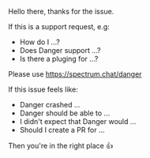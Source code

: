 Hello there, thanks for the issue.

If this is a support request, e.g:

* How do I ...?
* Does Danger support ...?
* Is there a pluging for ...?

Please use https://spectrum.chat/danger

If this issue feels like:

* Danger crashed ...
* Danger should be able to ...
* I didn't expect that Danger would ...
* Should I create a PR for ...

Then you're in the right place :+1:
